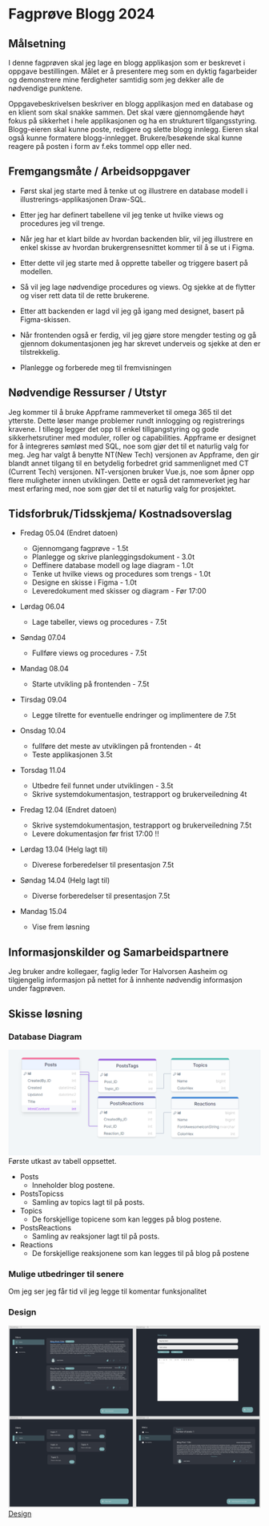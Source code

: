 # Fagprøve Blogg 2024
## Målsetning 
I denne fagprøven skal jeg lage en blogg applikasjon som er beskrevet i oppgave bestillingen. Målet er å presentere meg som en dyktig fagarbeider og demonstrere mine ferdigheter samtidig som jeg dekker alle de nødvendige punktene. 

Oppgavebeskrivelsen beskriver en blogg applikasjon med en database og en klient som skal snakke sammen. Det skal være gjennomgående høyt fokus på sikkerhet i hele applikasjonen og ha en strukturert tilgangsstyring. Blogg-eieren skal kunne poste, redigere og slette blogg innlegg. Eieren skal også kunne formatere blogg-innlegget. Brukere/besøkende skal kunne reagere på posten i form av f.eks tommel opp eller ned. 

## Fremgangsmåte / Arbeidsoppgaver 

- Først skal jeg starte med å tenke ut og illustrere en database modell i illustrerings-applikasjonen Draw-SQL. 

- Etter jeg har definert tabellene vil jeg tenke ut hvilke views og procedures jeg vil trenge. 

- Når jeg har et klart bilde av hvordan backenden blir, vil jeg illustrere en enkel skisse av hvordan brukergrensesnittet kommer til å se ut i Figma. 

- Etter dette vil jeg starte med å opprette tabeller og triggere basert på modellen. 

- Så vil jeg lage nødvendige procedures og views. Og sjekke at de flytter og viser rett data til de rette brukerene. 

- Etter att backenden er lagd vil jeg gå igang med designet, basert på Figma-skissen. 

- Når frontenden også er ferdig, vil jeg gjøre store mengder testing og gå gjennom dokumentasjonen jeg har skrevet underveis og sjekke at den er tilstrekkelig. 

- Planlegge og forberede meg til fremvisningen

## Nødvendige Ressurser / Utstyr

Jeg kommer til å bruke Appframe rammeverket til omega 365 til det ytterste. Dette løser mange problemer rundt innlogging og registrerings kravene. I tillegg legger det opp til enkel tillgangstyring og gode sikkerhetsrutiner med moduler, roller og capabilities. Appframe er designet for å integreres sømløst med SQL, noe som gjør det til et naturlig valg for meg. Jeg har valgt å benytte NT(New Tech) versjonen av Appframe, den gir blandt annet tilgang til en betydelig forbedret grid sammenlignet med CT (Current Tech) versjonen. NT-versjonen bruker Vue.js, noe som åpner opp flere muligheter innen utviklingen. Dette er også det rammeverket jeg har mest erfaring med, noe som gjør det til et naturlig valg for prosjektet. 

## Tidsforbruk/Tidsskjema/ Kostnadsoverslag 

- Fredag 05.04 (Endret datoen)
    - Gjennomgang fagprøve - 1.5t
    - Planlegge og skrive planleggingsdokument - 3.0t
    - Deffinere database modell og lage diagram - 1.0t
    - Tenke ut hvilke views og procedures som trengs - 1.0t
    - Designe en skisse i Figma - 1.0t
    - Leveredokument med skisser og diagram - Før 17:00

- Lørdag 06.04
    - Lage tabeller, views og procedures - 7.5t

- Søndag 07.04
    - Fullføre views og procedures - 7.5t

- Mandag 08.04
    - Starte utvikling på frontenden - 7.5t

- Tirsdag 09.04
    - Legge tilrette for eventuelle endringer og implimentere de 7.5t
       
- Onsdag 10.04
    - fullføre det meste av utviklingen på frontenden - 4t
    - Teste applikasjonen 3.5t

- Torsdag 11.04
    - Utbedre feil funnet under utviklingen - 3.5t
    - Skrive systemdokumentasjon, testrapport og brukerveiledning 4t

- Fredag 12.04 (Endret datoen)
  - Skrive systemdokumentasjon, testrapport og brukerveiledning 7.5t
  - Levere dokumentasjon før frist 17:00 !!
- Lørdag 13.04 (Helg lagt til)
    - Diverese forberedelser til presentasjon 7.5t

- Søndag 14.04 (Helg lagt til)
    - Diverse forberedelser til presentasjon 7.5t

- Mandag 15.04
    - Vise frem løsning
 
## Informasjonskilder og Samarbeidspartnere 
Jeg bruker andre kollegaer, faglig leder Tor Halvorsen Aasheim og tilgjengelig informasjon på nettet for å innhente nødvendig informasjon under fagprøven.

## Skisse løsning
### Database Diagram
![Database Diagram](Images/DatabaseDiagram.png)
Første utkast av tabell oppsettet.
- Posts
    - Inneholder blog postene.
- PostsTopicss
    - Samling av topics lagt til på posts.
- Topics
    - De forskjellige topicene som kan legges på blog postene.
- PostsReactions
    - Samling av reaksjoner lagt til på posts.
- Reactions
    - De forskjellige reaksjonene som kan legges til på blog på postene

### Mulige utbedringer til senere
Om jeg ser jeg får tid vil jeg legge til komentar funksjonalitet

### Design
![Database Diagram](Images/BloggDesign.png)
[Design](https://www.figma.com/file/CWxLCBezZVCWnglBLJnA6U/Blogg?type=design&node-id=0%3A1&mode=design&t=6h6lab6enwfteIdu-1)

